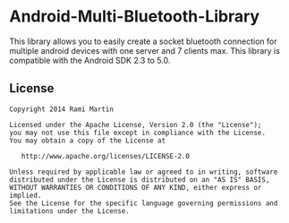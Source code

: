 # Android-Multi-Bluetooth-Library

This library allows you to easily create a socket bluetooth connection for multiple android devices with one server and 7 clients max. This library is compatible with the Android SDK 2.3 to 5.0.

License
-------

    Copyright 2014 Rami Martin

    Licensed under the Apache License, Version 2.0 (the "License");
    you may not use this file except in compliance with the License.
    You may obtain a copy of the License at

       http://www.apache.org/licenses/LICENSE-2.0

    Unless required by applicable law or agreed to in writing, software
    distributed under the License is distributed on an "AS IS" BASIS,
    WITHOUT WARRANTIES OR CONDITIONS OF ANY KIND, either express or implied.
    See the License for the specific language governing permissions and
    limitations under the License.
